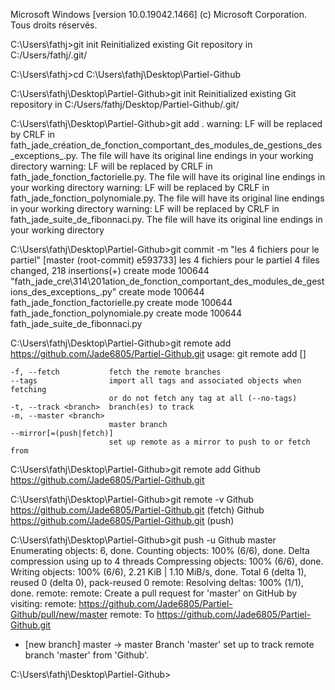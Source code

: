 Microsoft Windows [version 10.0.19042.1466]
(c) Microsoft Corporation. Tous droits réservés.

C:\Users\fathj>git init
Reinitialized existing Git repository in C:/Users/fathj/.git/

C:\Users\fathj>cd C:\Users\fathj\Desktop\Partiel-Github

C:\Users\fathj\Desktop\Partiel-Github>git init
Reinitialized existing Git repository in C:/Users/fathj/Desktop/Partiel-Github/.git/

C:\Users\fathj\Desktop\Partiel-Github>git add .
warning: LF will be replaced by CRLF in fath_jade_création_de_fonction_comportant_des_modules_de_gestions_des_exceptions_.py.
The file will have its original line endings in your working directory
warning: LF will be replaced by CRLF in fath_jade_fonction_factorielle.py.
The file will have its original line endings in your working directory
warning: LF will be replaced by CRLF in fath_jade_fonction_polynomiale.py.
The file will have its original line endings in your working directory
warning: LF will be replaced by CRLF in fath_jade_suite_de_fibonnaci.py.
The file will have its original line endings in your working directory

C:\Users\fathj\Desktop\Partiel-Github>git commit -m "les 4 fichiers pour le partiel"
[master (root-commit) e593733] les 4 fichiers pour le partiel
 4 files changed, 218 insertions(+)
 create mode 100644 "fath_jade_cre\314\201ation_de_fonction_comportant_des_modules_de_gestions_des_exceptions_.py"
 create mode 100644 fath_jade_fonction_factorielle.py
 create mode 100644 fath_jade_fonction_polynomiale.py
 create mode 100644 fath_jade_suite_de_fibonnaci.py


C:\Users\fathj\Desktop\Partiel-Github>git remote add https://github.com/Jade6805/Partiel-Github.git
usage: git remote add [<options>] <name> <url>

    -f, --fetch           fetch the remote branches
    --tags                import all tags and associated objects when fetching
                          or do not fetch any tag at all (--no-tags)
    -t, --track <branch>  branch(es) to track
    -m, --master <branch>
                          master branch
    --mirror[=(push|fetch)]
                          set up remote as a mirror to push to or fetch from


C:\Users\fathj\Desktop\Partiel-Github>git remote add Github https://github.com/Jade6805/Partiel-Github.git

C:\Users\fathj\Desktop\Partiel-Github>git remote -v
Github  https://github.com/Jade6805/Partiel-Github.git (fetch)
Github  https://github.com/Jade6805/Partiel-Github.git (push)

C:\Users\fathj\Desktop\Partiel-Github>git push -u Github master
Enumerating objects: 6, done.
Counting objects: 100% (6/6), done.
Delta compression using up to 4 threads
Compressing objects: 100% (6/6), done.
Writing objects: 100% (6/6), 2.21 KiB | 1.10 MiB/s, done.
Total 6 (delta 1), reused 0 (delta 0), pack-reused 0
remote: Resolving deltas: 100% (1/1), done.
remote:
remote: Create a pull request for 'master' on GitHub by visiting:
remote:      https://github.com/Jade6805/Partiel-Github/pull/new/master
remote:
To https://github.com/Jade6805/Partiel-Github.git
 * [new branch]      master -> master
Branch 'master' set up to track remote branch 'master' from 'Github'.

C:\Users\fathj\Desktop\Partiel-Github>

